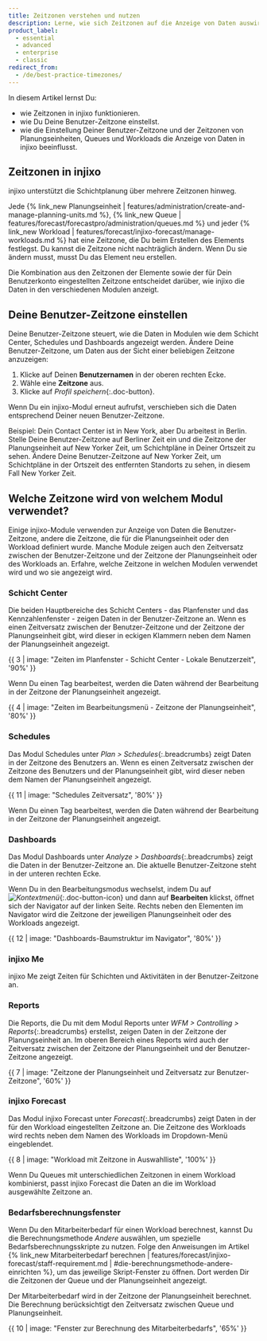 ```yaml
---
title: Zeitzonen verstehen und nutzen
description: Lerne, wie sich Zeitzonen auf die Anzeige von Daten auswirken und wie Du eine für Dich passende Benutzer-Zeitzone einstellst.
product_label:
  - essential
  - advanced
  - enterprise
  - classic
redirect_from:
  - /de/best-practice-timezones/
---
```


In diesem Artikel lernst Du:
* wie Zeitzonen in injixo funktionieren.
* wie Du Deine Benutzer-Zeitzone einstellst.
* wie die Einstellung Deiner Benutzer-Zeitzone und der Zeitzonen von Planungseinheiten, Queues und Workloads die Anzeige von Daten in injixo beeinflusst.

## Zeitzonen in injixo

injixo unterstützt die Schichtplanung über mehrere Zeitzonen hinweg.

Jede {% link_new Planungseinheit | features/administration/create-and-manage-planning-units.md %}, {% link_new Queue | features/forecast/forecastpro/administration/queues.md %} und jeder {% link_new Workload | features/forecast/injixo-forecast/manage-workloads.md %} hat eine Zeitzone, die Du beim Erstellen des Elements festlegst. Du kannst die Zeitzone nicht nachträglich ändern. Wenn Du sie ändern musst, musst Du das Element neu erstellen.

Die Kombination aus den Zeitzonen der Elemente sowie der für Dein Benutzerkonto eingestellten Zeitzone entscheidet darüber, wie injixo die Daten in den verschiedenen Modulen anzeigt.

## Deine Benutzer-Zeitzone einstellen

Deine Benutzer-Zeitzone steuert, wie die Daten in Modulen wie dem Schicht Center, Schedules und Dashboards angezeigt werden. Ändere Deine Benutzer-Zeitzone, um Daten aus der Sicht einer beliebigen Zeitzone anzuzeigen:

1. Klicke auf Deinen **Benutzernamen** in der oberen rechten Ecke.
2. Wähle eine **Zeitzone** aus.
3. Klicke auf *Profil speichern*{:.doc-button}.

Wenn Du ein injixo-Modul erneut aufrufst, verschieben sich die Daten entsprechend Deiner neuen Benutzer-Zeitzone.

Beispiel: Dein Contact Center ist in New York, aber Du arbeitest in Berlin. Stelle Deine Benutzer-Zeitzone auf Berliner Zeit ein und die Zeitzone der Planungseinheit auf New Yorker Zeit, um Schichtpläne in Deiner Ortszeit zu sehen. Ändere Deine Benutzer-Zeitzone auf New Yorker Zeit, um Schichtpläne in der Ortszeit des entfernten Standorts zu sehen, in diesem Fall New Yorker Zeit.

## Welche Zeitzone wird von welchem Modul verwendet?

Einige injixo-Module verwenden zur Anzeige von Daten die Benutzer-Zeitzone, andere die Zeitzone, die für die Planungseinheit oder den Workload definiert wurde. Manche Module zeigen auch den Zeitversatz zwischen der Benutzer-Zeitzone und der Zeitzone der Planungseinheit oder des Workloads an. Erfahre, welche Zeitzone in welchen Modulen verwendet wird und wo sie angezeigt wird.

### Schicht Center

Die beiden Hauptbereiche des Schicht Centers - das Planfenster und das Kennzahlenfenster - zeigen Daten in der Benutzer-Zeitzone an. Wenn es einen Zeitversatz zwischen der Benutzer-Zeitzone und der Zeitzone der Planungseinheit gibt, wird dieser in eckigen Klammern neben dem Namen der Planungseinheit angezeigt.

{{ 3 | image: "Zeiten im Planfenster - Schicht Center - Lokale Benutzerzeit", '90%' }}

Wenn Du einen Tag bearbeitest, werden die Daten während der Bearbeitung in der Zeitzone der Planungseinheit angezeigt.

{{ 4 | image: "Zeiten im Bearbeitungsmenü - Zeitzone der Planungseinheit", '80%' }}

### Schedules

Das Modul Schedules unter *Plan > Schedules*{:.breadcrumbs} zeigt Daten in der Zeitzone des Benutzers an. Wenn es einen Zeitversatz zwischen der Zeitzone des Benutzers und der Planungseinheit gibt, wird dieser neben dem Namen der Planungseinheit angezeigt.

{{ 11 | image: "Schedules Zeitversatz", '80%' }}

Wenn Du einen Tag bearbeitest, werden die Daten während der Bearbeitung in der Zeitzone der Planungseinheit angezeigt.

### Dashboards

Das Modul Dashboards unter *Analyze > Dashboards*{:.breadcrumbs} zeigt die Daten in der Benutzer-Zeitzone an. Die aktuelle Benutzer-Zeitzone steht in der unteren rechten Ecke.

Wenn Du in den Bearbeitungsmodus wechselst, indem Du auf _![Kontextmenü](/assets/img/common/dashboards/context-menu.png)_{:.doc-button-icon} und dann auf **Bearbeiten** klickst, öffnet sich der Navigator auf der linken Seite. Rechts neben den Elementen im Navigator wird die Zeitzone der jeweiligen Planungseinheit oder des Workloads angezeigt.

{{ 12 | image: "Dashboards-Baumstruktur im Navigator", '80%' }}

### injixo Me

injixo Me zeigt Zeiten für Schichten und Aktivitäten in der Benutzer-Zeitzone an.

### Reports

Die Reports, die Du mit dem Modul Reports unter *WFM > Controlling > Reports*{:.breadcrumbs} erstellst, zeigen Daten in der Zeitzone der Planungseinheit an. Im oberen Bereich eines Reports wird auch der Zeitversatz zwischen der Zeitzone der Planungseinheit und der Benutzer-Zeitzone angezeigt.

{{ 7 | image: "Zeitzone der Planungseinheit und Zeitversatz zur Benutzer-Zeitzone", '60%' }}

### injixo Forecast

Das Modul injixo Forecast unter *Forecast*{:.breadcrumbs} zeigt Daten in der für den Workload eingestellten Zeitzone an. Die Zeitzone des Workloads wird rechts neben dem Namen des Workloads im Dropdown-Menü eingeblendet.

{{ 8 | image: "Workload mit Zeitzone in Auswahlliste", '100%' }}

Wenn Du Queues mit unterschiedlichen Zeitzonen in einem Workload kombinierst, passt injixo Forecast die Daten an die im Workload ausgewählte Zeitzone an.

### Bedarfsberechnungsfenster

Wenn Du den Mitarbeiterbedarf für einen Workload berechnest, kannst Du die Berechnungsmethode *Andere* auswählen, um spezielle Bedarfsberechnungsskripte zu nutzen. Folge den Anweisungen im Artikel {% link_new Mitarbeiterbedarf berechnen | features/forecast/injixo-forecast/staff-requirement.md | #die-berechnungsmethode-andere-einrichten %}, um das jeweilige Skript-Fenster zu öffnen. Dort werden Dir die Zeitzonen der Queue und der Planungseinheit angezeigt.

Der Mitarbeiterbedarf wird in der Zeitzone der Planungseinheit berechnet. Die Berechnung berücksichtigt den Zeitversatz zwischen Queue und Planungseinheit.

{{ 10 | image: "Fenster zur Berechnung des Mitarbeiterbedarfs", '65%' }}
